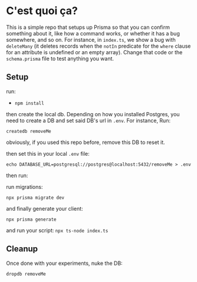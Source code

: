 # C'est quoi ça?

This is a simple repo that setups up Prisma so that you can confirm something about it, like how a command works, or whether it has a bug somewhere, and so on. For instance, in `index.ts`, we show a bug with `deleteMany` (it deletes records when the `notIn` predicate for the `where` clause for an attribute is undefined or an empty array). Change that code or the `schema.prisma` file to test anything you want.

## Setup

run:

- `npm install`

then create the local db. Depending on how you installed Postgres, you need to create a DB and set said DB's url in `.env`. For instance, Run:

`createdb removeMe`

obviously, if you used this repo before, remove this DB to reset it.

then set this in your local `.env` file: 

`echo DATABASE_URL=postgresql://postgres@localhost:5432/removeMe > .env`

then run:

run migrations: 

`npx prisma migrate dev`

and finally generate your client: 

`npx prisma generate`

and run your script: `npx ts-node index.ts`

## Cleanup

Once done with your experiments, nuke the DB:

`dropdb removeMe`
